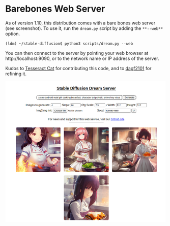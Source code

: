 # Barebones Web Server

As of version 1.10, this distribution comes with a bare bones web server (see screenshot). To use it, run the `dream.py` script by adding the `**--web**` option.

```
(ldm) ~/stable-diffusion$ python3 scripts/dream.py --web
```

You can then connect to the server by pointing your web browser at http://localhost:9090, or to the network name or IP address of the server.

Kudos to [Tesseract Cat](https://github.com/TesseractCat) for contributing this code, and to [dagf2101](https://github.com/dagf2101) for refining it.

![Dream Web Server](../assets/dream_web_server.png)
